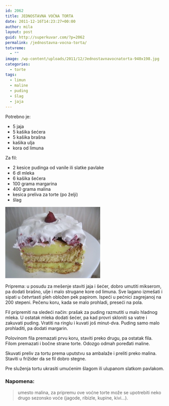 ```yaml
---
id: 2062
title: JEDNOSTAVNA VOĆNA TORTA
date: 2011-12-16T14:23:27+00:00
author: mila
layout: post
guid: http://superkuvar.com/?p=2062
permalink: /jednostavna-vocna-torta/
totvreme:
  - ""
image: /wp-content/uploads/2011/12/Jednostavnavocnatorta-940x198.jpg
categories:
  - torte
tags:
  - limun
  - maline
  - puding
  - šlag
  - jaja
---
```

Potrebno je:

  * 5 jaja
  * 5 kašika šećera
  * 5 kašika brašna
  * kašika ulja
  * kora od limuna

Za fil:

  * 2 kesice pudinga od vanile ili slatke pavlake
  * 6 dl mleka
  * 6 kašika šećera
  * 100 grama margarina
  * 400 grama malina
  * kesica preliva za torte (po želji)
  * šlag

<img class="alignnone size-medium wp-image-3848" title="Jednostavnavocnatorta" src="/wp-content/uploads/2011/12/Jednostavnavocnatorta-300x225.jpg" alt="" width="300" height="225" /> 

Priprema: u posudu za mešenje staviti jaja i šećer, dobro umutiti mikserom, pa dodati brašno, ulje i malo strugane kore od limuna. Sve lagano izmešati i sipati u četvrtasti pleh obložen pek papirom. Ispeći u pećnici zagrejanoj na 200 stepeni. Pečenu koru, kada se malo prohladi, preseći na pola.

Fil pripremiti na sledeći način: prašak za puding razmutiti u malo hladnog mleka. U ostatak mleka dodati šećer, pa kad provri skloniti sa vatre i zakuvati puding. Vratiti na ringlu i kuvati još minut-dva. Puding samo malo prohladiti, pa dodati margarin.

Polovinom fila premazati prvu koru, staviti preko drugu, pa ostatak fila. Filom premazati i bočne strane torte. Odozgo odmah poređati maline.

Skuvati preliv za tortu prema uputstvu sa ambalaže i preliti preko malina. Staviti u frižider da se fil dobro stegne.

Pre služenja tortu ukrasiti umućenim šlagom ili ulupanom slatkom pavlakom.

### Napomena:
> umesto malina, za pripremu ove voćne torte može se upotrebiti neko drugo sezonsko voće (jagode, ribizle, kupine, kivi&#8230;).